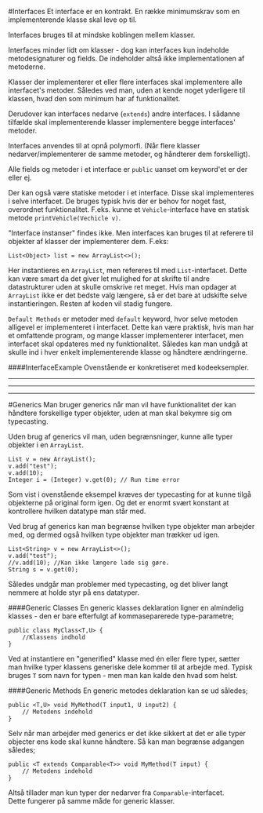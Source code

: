 #Interfaces
Et interface er en kontrakt. En række minimumskrav som en implementerende 
klasse skal leve op til.

Interfaces bruges til at mindske koblingen mellem klasser. 

Interfaces minder lidt om klasser - dog kan interfaces kun indeholde 
metodesignaturer og fields.
De indeholder altså ikke implementationen af metoderne. 

Klasser der implementerer et eller flere interfaces skal implementere 
alle interfacet's metoder. Således ved man, uden at kende noget yderligere til klassen,
hvad den som minimum har af funktionalitet.

Derudover kan interfaces nedarve (`extends`) andre interfaces. 
I sådanne tilfælde skal implementerende klasser implementere begge 
interfaces' metoder.

Interfaces anvendes til at opnå polymorfi. 
(Når flere klasser nedarver/implementerer de samme metoder, 
og håndterer dem forskelligt).

Alle fields og metoder i et interface er `public` uanset om keyword'et 
er der eller ej.

Der kan også være statiske metoder i et interface. 
Disse skal implementeres i selve interfacet.
De bruges typisk hvis der er behov for noget fast, overordnet funktionalitet. 
F.eks. kunne et `Vehicle`-interface have en statisk metode `printVehicle(Vechicle v)`.

"Interface instanser" findes ikke. Men interfaces kan bruges til at referere
til objekter af klasser der implementerer dem. F.eks:
```
List<Object> list = new ArrayList<>();
```
Her instantieres en `ArrayList`, men refereres til med `List`-interfacet.
Dette kan være smart da det giver let mulighed for at skrifte til andre 
datastrukturer uden at skulle omskrive ret meget. 
Hvis man opdager at `ArrayList` ikke er det bedste valg længere,
så er det bare at udskifte selve instantieringen. Resten af koden vil stadig fungere.

`Default Methods` er metoder med `default` keyword, hvor selve metoden 
alligevel er implementeret i interfacet. Dette kan være praktisk, 
hvis man har et omfattende program, og mange klasser implementerer 
interfacet, men interfacet skal opdateres med ny funktionalitet. 
Således kan man undgå at skulle ind i hver enkelt implementerende klasse 
og håndtere ændringerne.


####InterfaceExample
Ovenstående er konkretiseret med kodeeksempler.

---
---
---

#Generics
Man bruger generics når man vil have funktionalitet der kan håndtere 
forskellige typer objekter, uden at man skal bekymre sig om typecasting.

Uden brug af generics vil man, uden begrænsninger, kunne alle typer 
objekter i en `ArrayList`.
```
List v = new ArrayList();
v.add("test");
v.add(10);
Integer i = (Integer) v.get(0); // Run time error
```
Som vist i ovenstående eksempel kræves der typecasting for at kunne tilgå
objekterne på original form igen. Og det er enormt svært konstant at 
kontrollere hvilken datatype man står med.

Ved brug af generics kan man begrænse hvilken type objekter man arbejder
med, og dermed også hvilken type objekter man trækker ud igen. 
```
List<String> v = new ArrayList<>();
v.add("test");
//v.add(10); //Kan ikke længere lade sig gøre.
String s = v.get(0);
```
Således undgår man problemer med typecasting, og det bliver langt nemmere
at holde styr på ens datatyper.

####Generic Classes
En generic klasses deklaration ligner en almindelig klasses - den er bare 
efterfulgt af kommaseparerede type-parametre;
```
public class MyClass<T,U> {
    //Klassens indhold
}
``` 
Ved at instantiere en "generified" klasse med én eller flere typer, sætter man hvilke 
typer klassens generiske dele kommer til at arbejde med.
Typisk bruges `T` som navn for typen - men man kan kalde den hvad som helst.

####Generic Methods
En generic metodes deklaration kan se ud således;
```
public <T,U> void MyMethod(T input1, U input2) {
    // Metodens indehold
}
```

Selv når man arbejder med generics er det ikke sikkert at det er alle typer
objecter ens kode skal kunne håndtere. Så kan man begrænse adgangen således;
```
public <T extends Comparable<T>> void MyMethod(T input) {
    // Metodens indehold
}
```
Altså tillader man kun typer der nedarver fra `Comparable`-interfacet.\
Dette fungerer på samme måde for generic klasser.
